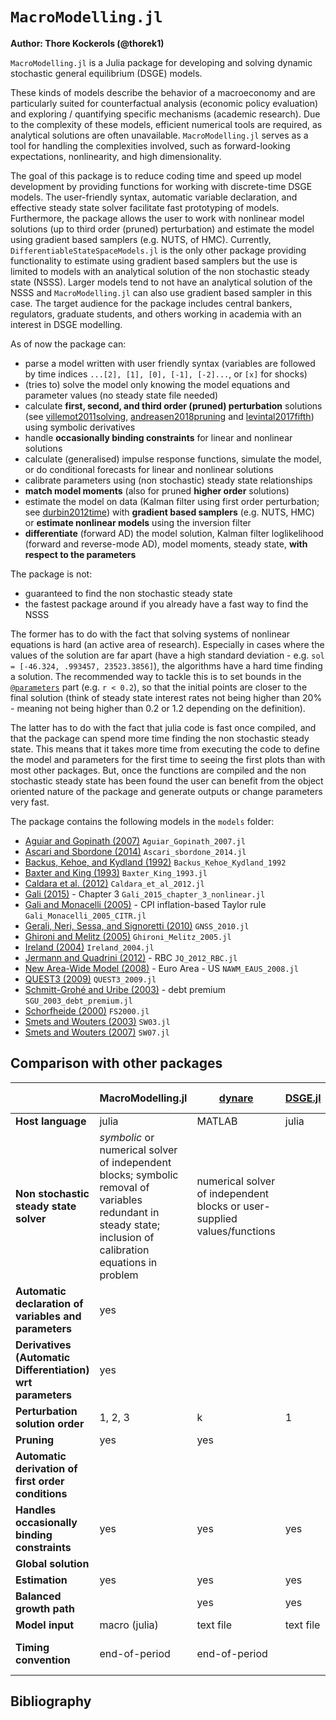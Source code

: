 # `MacroModelling.jl`

**Author: Thore Kockerols (@thorek1)**

`MacroModelling.jl` is a Julia package for developing and solving dynamic stochastic general equilibrium (DSGE) models.

These kinds of models describe the behavior of a macroeconomy and are particularly suited for counterfactual analysis (economic policy evaluation) and exploring / quantifying specific mechanisms (academic research). Due to the complexity of these models, efficient numerical tools are required, as analytical solutions are often unavailable. `MacroModelling.jl` serves as a tool for handling the complexities involved, such as forward-looking expectations, nonlinearity, and high dimensionality.

The goal of this package is to reduce coding time and speed up model development by providing functions for working with discrete-time DSGE models. The user-friendly syntax, automatic variable declaration, and effective steady state solver facilitate fast prototyping of models. Furthermore, the package allows the user to work with nonlinear model solutions (up to third order (pruned) perturbation) and estimate the model using gradient based samplers (e.g. NUTS, of HMC). Currently, `DifferentiableStateSpaceModels.jl` is the only other package providing functionality to estimate using gradient based samplers but the use is limited to models with an analytical solution of the non stochastic steady state (NSSS). Larger models tend to not have an analytical solution of the NSSS and `MacroModelling.jl` can also use gradient based sampler in this case. The target audience for the package includes central bankers, regulators, graduate students, and others working in academia with an interest in DSGE modelling.

As of now the package can:

- parse a model written with user friendly syntax (variables are followed by time indices `...[2], [1], [0], [-1], [-2]...`, or `[x]` for shocks)
- (tries to) solve the model only knowing the model equations and parameter values (no steady state file needed)
- calculate **first, second, and third order (pruned) perturbation** solutions (see [villemot2011solving](@citet), [andreasen2018pruning](@citet) and [levintal2017fifth](@citet)) using symbolic derivatives
- handle **occasionally binding constraints** for linear and nonlinear solutions
- calculate (generalised) impulse response functions, simulate the model, or do conditional forecasts for linear and nonlinear solutions
- calibrate parameters using (non stochastic) steady state relationships
- **match model moments** (also for pruned **higher order** solutions)
- estimate the model on data (Kalman filter using first order perturbation; see [durbin2012time](@citet)) with **gradient based samplers** (e.g. NUTS, HMC) or **estimate nonlinear models** using the inversion filter
- **differentiate** (forward AD) the model solution, Kalman filter loglikelihood (forward and reverse-mode AD), model moments, steady state, **with respect to the parameters**

The package is not:

- guaranteed to find the non stochastic steady state
- the fastest package around if you already have a fast way to find the NSSS

The former has to do with the fact that solving systems of nonlinear equations is hard (an active area of research). Especially in cases where the values of the solution are far apart (have a high standard deviation - e.g. `sol = [-46.324, .993457, 23523.3856]`), the algorithms have a hard time finding a solution. The recommended way to tackle this is to set bounds in the [`@parameters`](@ref) part (e.g. `r < 0.2`), so that the initial points are closer to the final solution (think of steady state interest rates not being higher than 20% - meaning not being higher than 0.2 or 1.2 depending on the definition).

The latter has to do with the fact that julia code is fast once compiled, and that the package can spend more time finding the non stochastic steady state. This means that it takes more time from executing the code to define the model and parameters for the first time to seeing the first plots than with most other packages. But, once the functions are compiled and the non stochastic steady state has been found the user can benefit from the object oriented nature of the package and generate outputs or change parameters very fast.

The package contains the following models in the `models` folder:

- [Aguiar and Gopinath (2007)](https://www.journals.uchicago.edu/doi/10.1086/511283) `Aguiar_Gopinath_2007.jl`
- [Ascari and Sbordone (2014)](https://www.aeaweb.org/articles?id=10.1257/jel.52.3.679) `Ascari_sbordone_2014.jl`
- [Backus, Kehoe, and Kydland (1992)](https://www.jstor.org/stable/2138686) `Backus_Kehoe_Kydland_1992`
- [Baxter and King (1993)](https://www.jstor.org/stable/2117521) `Baxter_King_1993.jl`
- [Caldara et al. (2012)](https://www.sciencedirect.com/science/article/abs/pii/S1094202511000433) `Caldara_et_al_2012.jl`
- [Gali (2015)](https://press.princeton.edu/books/hardcover/9780691164786/monetary-policy-inflation-and-the-business-cycle) - Chapter 3 `Gali_2015_chapter_3_nonlinear.jl`
- [Gali and Monacelli (2005)](https://crei.cat/wp-content/uploads/users/pages/roes8739.pdf) - CPI inflation-based Taylor rule `Gali_Monacelli_2005_CITR.jl`
- [Gerali, Neri, Sessa, and Signoretti (2010)](https://onlinelibrary.wiley.com/doi/abs/10.1111/j.1538-4616.2010.00331.x) `GNSS_2010.jl`
- [Ghironi and Melitz (2005)](https://faculty.washington.edu/ghiro/GhiroMeliQJE0805.pdf) `Ghironi_Melitz_2005.jl`
- [Ireland (2004)](http://irelandp.com/pubs/tshocksnk.pdf) `Ireland_2004.jl`
- [Jermann and Quadrini (2012)](https://www.aeaweb.org/articles?id=10.1257/aer.102.1.238) - RBC `JQ_2012_RBC.jl`
- [New Area-Wide Model (2008)](https://www.ecb.europa.eu/pub/pdf/scpwps/ecbwp944.pdf) - Euro Area - US `NAWM_EAUS_2008.jl`
- [QUEST3 (2009)](https://www.sciencedirect.com/science/article/abs/pii/S026499930800076X)  `QUEST3_2009.jl`
- [Schmitt-Grohé and Uribe (2003)](https://www.sciencedirect.com/science/article/abs/pii/S0022199602000569) - debt premium `SGU_2003_debt_premium.jl`
- [Schorfheide (2000)](https://onlinelibrary.wiley.com/doi/abs/10.1002/jae.582) `FS2000.jl`
- [Smets and Wouters (2003)](https://onlinelibrary.wiley.com/doi/10.1162/154247603770383415) `SW03.jl`
- [Smets and Wouters (2007)](https://www.aeaweb.org/articles?id=10.1257/aer.97.3.586) `SW07.jl`

## Comparison with other packages

||MacroModelling.jl|[dynare](https://www.dynare.org)|[DSGE.jl](https://github.com/FRBNY-DSGE/DSGE.jl)|[dolo.py](https://www.econforge.org/dolo.py/)|[SolveDSGE.jl](https://github.com/RJDennis/SolveDSGE.jl)|[DifferentiableStateSpaceModels.jl](https://github.com/HighDimensionalEconLab/DifferentiableStateSpaceModels.jl)|[StateSpaceEcon.jl](https://bankofcanada.github.io/DocsEcon.jl/dev/)|[IRIS](https://iris.igpmn.org)|[RISE](https://github.com/jmaih/RISE_toolbox)|[NBTOOLBOX](https://github.com/Coksp1/NBTOOLBOX/tree/main/Documentation)|[gEcon](http://gecon.r-forge.r-project.org)|[GDSGE](https://www.gdsge.com)|[Taylor Projection](https://sites.google.com/site/orenlevintal/taylor-projection)|
|---|---|---|---|---|---|---|---|---|---|---|---|---|---|
**Host language**|julia|MATLAB|julia|Python|julia|julia|julia|MATLAB|MATLAB|MATLAB|R|MATLAB|MATLAB|
**Non stochastic steady state solver**|*symbolic* or numerical solver of independent blocks; symbolic removal of variables redundant in steady state; inclusion of calibration equations in problem|numerical solver of independent blocks or user-supplied values/functions||numerical solver of independent blocks or user-supplied values/functions|numerical solver|numerical solver or user supplied values/equations|numerical solver of independent blocks or user-supplied values/functions|numerical solver of independent blocks or user-supplied values/functions|numerical solver of independent blocks or user-supplied values/functions|user-supplied steady state file or numerical solver|numerical solver; inclusion of calibration equations in problem|||
**Automatic declaration of variables and parameters**|yes|||||||||||||
**Derivatives (Automatic Differentiation) wrt parameters**|yes|||||yes - for all 1st, 2nd order perturbation solution related output *if user supplied steady state equations*|||||||
**Perturbation solution order**|1, 2, 3|k|1|1, 2, 3|1, 2, 3|1, 2|1|1|1 to 5|1|1||1 to 5|
**Pruning**|yes|yes||||yes|||yes|||||
**Automatic derivation of first order conditions**|||||||||||yes||
**Handles occasionally binding constraints**|yes|yes|yes|yes|yes||||yes|||yes||
**Global solution**||||yes|yes|||||||yes||
**Estimation**|yes|yes|yes|||||yes|yes|yes|yes|||
**Balanced growth path**||yes|yes||||yes|yes|yes|yes|||||
**Model input**|macro (julia)|text file|text file|text file|text file|macro (julia)|module (julia)|text file|text file|text file|text file|text file|text file|
**Timing convention**|end-of-period|end-of-period||end-of-period|start-of-period|start-of-period|end-of-period|end-of-period|end-of-period|end-of-period|end-of-period|start-of-period|start-of-period|

## Bibliography

```@bibliography
```
